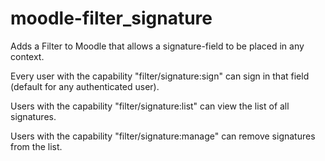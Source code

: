 # moodle-filter_signature
Adds a Filter to Moodle that allows a signature-field to be placed in any context.

Every user with the capability "filter/signature:sign" can sign in
that field (default for any authenticated user).

Users with the capability "filter/signature:list" can view the list of
all signatures.

Users with the capability "filter/signature:manage" can remove signatures
from the list.
